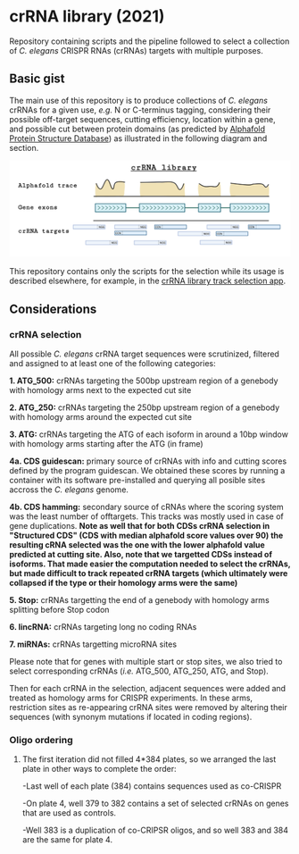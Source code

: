 # crRNA library (2021)
Repository containing scripts and the pipeline followed to select a collection of *C. elegans* CRISPR RNAs (crRNAs) targets with multiple purposes.

## Basic gist
The main use of this repository is to produce collections of *C. elegans* crRNAs for a given use, *e.g.* N or C-terminus tagging, considering their possible off-target sequences, cutting efficiency, location within a gene, and possible cut between protein domains (as predicted by [Alphafold Protein Structure Database](https://alphafold.ebi.ac.uk/)) as illustrated in the following diagram and section.

![Screenshot](img/crRNA_library-Main_gist.png)

This repository contains only the scripts for the selection while its usage is described elsewhere, for example, in the [crRNA library track selection app](https://github.com/AmhedVargas/CRISPR_library_track).

## Considerations
### crRNA selection
All possible *C. elegans* crRNA target sequences were scrutinized, filtered and assigned to at least one of the following categories:

**1. ATG_500:** crRNAs targeting the 500bp upstream region of a genebody with homology arms next to the expected cut site
    
**2. ATG_250:** crRNAs targeting the 250bp upstream region of a genebody with homology arms around the expected cut site
    
**3. ATG:** crRNAs targeting the ATG of each isoform in around a 10bp window with homology arms starting after the ATG (in frame)
    
**4a. CDS guidescan:** primary source of crRNAs with info and cutting scores defined by the program guidescan. We obtained these scores by running a container with its software pre-installed and querying all posible sites accross the *C. elegans* genome.
    
**4b. CDS hamming:** secondary source of cRNAs where the scoring system was the least number of offtargets. This tracks was mostly used in case of gene duplications.
    **Note as well that for both CDSs crRNA selection in "Structured CDS" (CDS with median alphafold score values over 90) the resulting cRNA selected was the one with the lower alphafold value predicted at cutting site.
    Also, note that we targetted CDSs instead of isoforms. That made easier the computation needed to select the crRNAs, but made difficult to track repeated crRNA targets (which ultimately were collapsed if the type or their homology arms were the same)**
    
**5. Stop:** crRNAs targetting the end of a genebody with homology arms splitting before Stop codon
    
**6. lincRNA:** crRNAs targeting long no coding RNAs
    
**7. miRNAs:** crRNAs targetting microRNA sites

Please note that for genes with multiple start or stop sites, we also tried to select corresponding crRNAs (*i.e.* ATG_500, ATG_250, ATG, and Stop).

Then for each crRNA in the selection, adjacent sequences were added and treated as homology arms for CRISPR experiments. In these arms, restriction sites as re-appearing crRNA sites were removed by altering their sequences (with synonym mutations if located in coding regions).

### Oligo ordering
1. The first iteration did not filled 4*384 plates, so we arranged the last plate in other ways to complete the order:
    
    -Last well of each plate (384) contains sequences used as co-CRISPR
    
    -On plate 4, well 379 to 382 contains a set of selected crRNAs on genes that are used as controls.
    
    -Well 383 is a duplication of co-CRIPSR oligos, and so well 383 and 384 are the same for plate 4.



